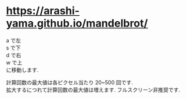 # https://arashi-yama.github.io/mandelbrot/

a で左  
s で下  
d で右  
w で上  
に移動します.

計算回数の最大値は各ピクセル当たり 20~500 回です.  
拡大するにつれて計算回数の最大値は増えます.
フルスクリーン非推奨です.